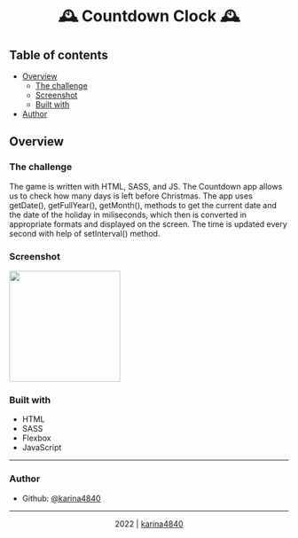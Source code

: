 # <div align="center"> 🕰 Countdown Clock 🕰</div>

## Table of contents

- [Overview](#overview)
  - [The challenge](#the-challenge)
  - [Screenshot](#screenshot)
  - [Built with](#built-with)
- [Author](#author)

## Overview
### The challenge

The game is written with HTML, SASS, and JS. The Countdown app allows us to 
check how many days is left before Christmas. The app uses getDate(), getFullYear(), 
getMonth(), methods to get the current date and the date of the holiday in miliseconds, 
which then is converted in appropriate formats and displayed on the screen. The time is 
updated every second with help of setInterval() method.
                                                          
### Screenshot

<img src="https://github.com/karina4840/java-mini-apps/raw/main/img/countDown.png?raw=true" height=200> 

### Built with
- HTML																																															
- SASS
- Flexbox
- JavaScript

***

###  Author
- Github: [@karina4840](https://github.com/karina4840)

---

<div align="center">
    2022 | <a href="https://github.com/karina4840"> karina4840 </a>
</div>
